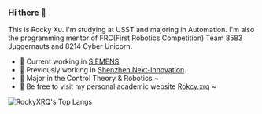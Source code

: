 ### Hi there 👋

This is Rocky Xu. I'm studying at USST and majoring in Automation. I'm also the programming mentor of FRC(First Robotics Competition) Team 8583 Juggernauts and 8214 Cyber Unicorn.

- 🔭 Current working in [SIEMENS](https://www.siemens.com/global/en.html).
- 🔭 Previously working in [Shenzhen Next-Innovation](https://github.com/FRCNextInnovation).
- 🌱 Major in the Control Theory & Robotics ~
- 💌 Be free to visit my personal academic website [Rokcy.xrq](https://www.rocky-xrq.com/) ~

![RockyXRQ's Top Langs](https://github-readme-stats.vercel.app/api/top-langs/?username=RockyXRQ&layout=compact)

